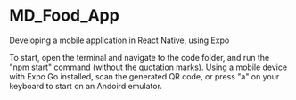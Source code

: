 # MD_Food_App
Developing a mobile application in React Native, using Expo

To start, open the terminal and navigate to the code folder, and run the "npm start" command (without the quotation marks). 
Using a mobile device with Expo Go installed, scan the generated QR code, or press "a" on your keyboard to start on an Andoird emulator.
